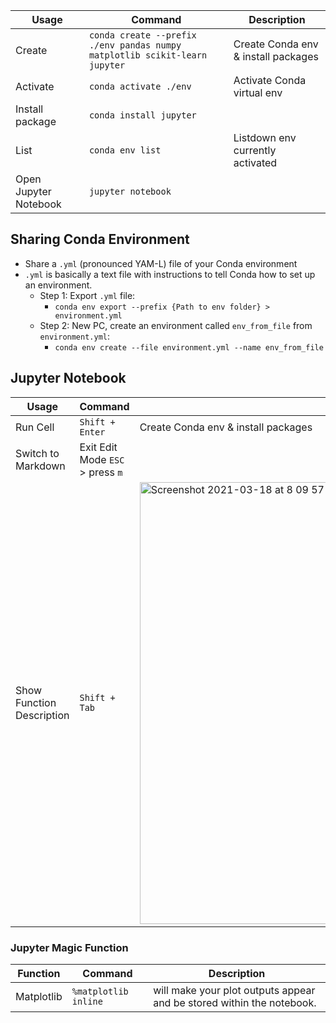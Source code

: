 
| Usage              |  Command                           | Description     |
| -------------------| ---------------------------------- | ----------------|
| Create             |`conda create --prefix ./env pandas numpy matplotlib scikit-learn jupyter`| Create Conda env  & install packages |
| Activate           | `conda activate ./env`             |  Activate Conda virtual env |
| Install package    | `conda install jupyter`            | |
| List               | `conda env list`                   |  Listdown env currently activated  |
| Open Jupyter Notebook | `jupyter notebook`||


## Sharing Conda Environment
- Share a `.yml` (pronounced YAM-L) file of your Conda environment
- `.yml` is basically a text file with instructions to tell Conda how to set up an environment.
  - Step 1: Export `.yml` file: 
    - `conda env export --prefix {Path to env folder} > environment.yml`
  - Step 2: New PC, create  an environment called `env_from_file` from `environment.yml`:
    -   `conda env create --file environment.yml --name env_from_file`

## Jupyter Notebook
| Usage              |  Command                           | Description     |
| -------------------| ---------------------------------- | ----------------|
| Run Cell           |`Shift + Enter`| Create Conda env  & install packages |
| Switch to Markdown | Exit Edit Mode `ESC` > press `m` | |
| Show Function Description | `Shift + Tab`|<img width="707" alt="Screenshot 2021-03-18 at 8 09 57 AM" src="https://user-images.githubusercontent.com/64508435/111554485-694ca280-87c1-11eb-9fb2-3fc946bc332b.png">|

### Jupyter Magic Function
| Function           |  Command                           | Description     |
| -------------------| ---------------------------------- | ----------------|
| Matplotlib         | `%matplotlib inline`               | will make your plot outputs appear and be stored within the notebook. |
